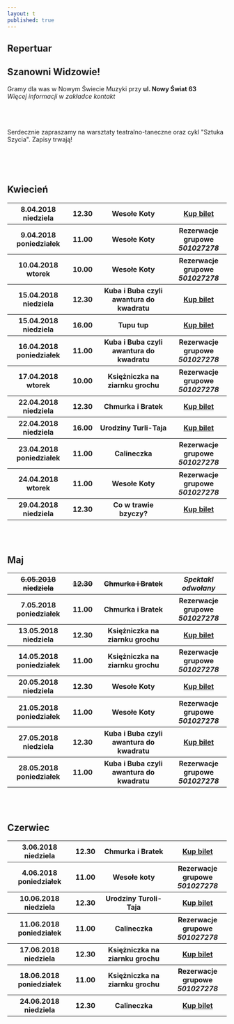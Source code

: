 ```yaml
---
layout: t
published: true
---
```


<link rel="stylesheet" href="https://unpkg.com/purecss@0.6.2/build/pure-min.css" integrity="sha384-UQiGfs9ICog+LwheBSRCt1o5cbyKIHbwjWscjemyBMT9YCUMZffs6UqUTd0hObXD" crossorigin="anonymous">







## Repertuar  

## Szanowni Widzowie!

Gramy dla was w Nowym Świecie Muzyki przy <strong>ul. Nowy Świat 63</strong> <br />
<i> Więcej informacji w zakładce kontakt</i> 
<br /><br /><br /><br /> 

Serdecznie zapraszamy na warsztaty teatralno-taneczne oraz cykl "Sztuka Szycia". Zapisy trwają!
<br /><br />

<!-- ## Zapraszamy na 

## Wielki Bal Karnawałowych Rycerzy i Księżniczek 

## już 11.02.2018

### Dzięki Wypożyczalni Kostiumów Maskarada dzieci bęgą mogły przebrać się za swoich ulubionych bohaterów wziąć udział w karnawałowej zabawie prowadzonej przez naszych aktorów

<br />
<br />
<ul class="photos">
    <a id="single_image" rel="1000" href='lay/img/bal_big.jpg'><img src="lay/img/bal_small.jpg"/></a>
</ul> -->

	
<br /><br />

## Kwiecień

<table class="pure-table">
	<tr>
		<th>8.04.2018 niedziela</th>
		<th>12.30</th>
		<th>Wesołe Koty</th>
		<th><a href="https://ewejsciowki.pl/embedded/rezerwacja/96334">Kup bilet</a></th>
	</tr>
	<tr>
		<th>9.04.2018 poniedziałek</th>
		<th>11.00</th>
		<th>Wesołe Koty</th>
		<th>Rezerwacje grupowe <i><br />501027278</i></th>
	</tr>
	<tr>
		<th>10.04.2018 wtorek</th>
		<th>10.00</th>
		<th>Wesołe Koty</th>
		<th>Rezerwacje grupowe <i><br />501027278</i></th>
	</tr>
	<tr>
		<th>15.04.2018 niedziela</th>
		<th>12.30</th>
		<th>Kuba i Buba czyli awantura do kwadratu</th>
		<th><a href="https://ewejsciowki.pl/embedded/rezerwacja/96335">Kup bilet</a></th>
	</tr>
	<tr>
		<th>15.04.2018 niedziela</th>
		<th>16.00</th>
		<th>Tupu tup</th>
		<th><a href="https://ewejsciowki.pl/embedded/rezerwacja/101893">Kup bilet</a></th>
	</tr>
	<tr>
		<th>16.04.2018 poniedziałek</th>
		<th>11.00</th>
		<th>Kuba i Buba czyli awantura do kwadratu</th>
		<th>Rezerwacje grupowe <i><br />501027278</i></th>
	</tr>
	<tr>
		<th>17.04.2018 wtorek</th>
		<th>10.00</th>
		<th>Księżniczka na ziarnku grochu</th>
		<th>Rezerwacje grupowe <i><br />501027278</i></th>
	</tr>
	<tr>
		<th>22.04.2018 niedziela</th>
		<th>12.30</th>
		<th>Chmurka i Bratek</th>
		<th><a href="https://ewejsciowki.pl/embedded/rezerwacja/96336">Kup bilet</a></th>
	</tr>
	<tr>
		<th>22.04.2018 niedziela</th>
		<th>16.00</th>
		<th>Urodziny Turli-Taja</th>
		<th><a href="https://ewejsciowki.pl/embedded/rezerwacja/96337">Kup bilet</a></th>
	</tr>
	<tr>
		<th>23.04.2018 poniedziałek</th>
		<th>11.00</th>
		<th>Calineczka</th>
		<th>Rezerwacje grupowe <i><br />501027278</i></th>
	</tr>
	<tr>
		<th>24.04.2018 wtorek</th>
		<th>11.00</th>
		<th>Wesołe Koty</th>
		<th>Rezerwacje grupowe <i><br />501027278</i></th>
	</tr>
	<tr>
		<th>29.04.2018 niedziela</th>
		<th>12.30</th>
		<th>Co w trawie bzyczy?</th>
		<th><a href="https://ewejsciowki.pl/embedded/rezerwacja/96338">Kup bilet</a></th>
	</tr>
</table>

<br /><br />

## Maj 


<table class="pure-table">
	<tr>
		<th><s>6.05.2018 niedziela</s></th>
		<th><s>12.30</s></th>
		<th><s>Chmurka i Bratek</s></th>
		<th><i>Spektakl odwołany</th>
	</tr>
	<tr>
		<th>7.05.2018 poniedziałek</th>
		<th>11.00</th>
		<th>Chmurka i Bratek</th>
		<th>Rezerwacje grupowe <i><br />501027278</i></th>
	</tr>
	<tr>
		<th>13.05.2018 niedziela</th>
		<th>12.30</th>
		<th>Księżniczka na ziarnku grochu</th>
		<th><a href="https://ewejsciowki.pl/embedded/rezerwacja/102591">Kup bilet</a></th>
	</tr>
	<tr>
		<th>14.05.2018 poniedziałek</th>
		<th>11.00</th>
		<th>Księżniczka na ziarnku grochu</th>
		<th>Rezerwacje grupowe <i><br />501027278</i></th>
	</tr>
	<tr>
		<th>20.05.2018 niedziela</th>
		<th>12.30</th>
		<th>Wesołe Koty</th>
		<th><a href="https://ewejsciowki.pl/embedded/rezerwacja/102592">Kup bilet</a></th>
	</tr>
	<tr>
		<th>21.05.2018 poniedziałek</th>
		<th>11.00</th>
		<th>Wesołe Koty</th>
		<th>Rezerwacje grupowe <i><br />501027278</i></th>
	</tr>
	<tr>
		<th>27.05.2018 niedziela</th>
		<th>12.30</th>
		<th>Kuba i Buba czyli awantura do kwadratu</th>
		<th><a href="https://ewejsciowki.pl/embedded/rezerwacja/102593">Kup bilet</a></th>
	</tr>
	<tr>
		<th>28.05.2018 poniedziałek</th>
		<th>11.00</th>
		<th>Kuba i Buba czyli awantura do kwadratu</th>
		<th>Rezerwacje grupowe <i><br />501027278</i></th>
	</tr>
</table>
<br /><br />

## Czerwiec   



<table class="pure-table">
	<tr>
		<th>3.06.2018 niedziela</th>
		<th>12.30</th>
		<th>Chmurka i Bratek</th>
		<th><a href="https://ewejsciowki.pl/embedded/rezerwacja/107624">Kup bilet</a></th>
	</tr>
	<tr>
		<th>4.06.2018 poniedziałek</th>
		<th>11.00</th>
		<th>Wesołe koty</th>
		<th>Rezerwacje grupowe <i><br />501027278</i></th>
	</tr>
	<tr>
		<th>10.06.2018 niedziela</th>
		<th>12.30</th>
		<th>Urodziny Turoli-Taja</th>
		<th><a href="https://ewejsciowki.pl/embedded/rezerwacja/107625">Kup bilet</a></th>
	</tr>
	<tr>
		<th>11.06.2018 poniedziałek</th>
		<th>11.00</th>
		<th>Calineczka</th>
		<th>Rezerwacje grupowe <i><br />501027278</i></th>
	</tr>
	<tr>
		<th>17.06.2018 niedziela</th>
		<th>12.30</th>
		<th>Księżniczka na ziarnku grochu</th>
		<th><a href="https://ewejsciowki.pl/embedded/rezerwacja/107626">Kup bilet</a></th>
	</tr>
	<tr>
		<th>18.06.2018 poniedziałek</th>
		<th>11.00</th>
		<th>Księżniczka na ziarnku grochu</th>
		<th>Rezerwacje grupowe <i><br />501027278</i></th>
	</tr>
	<tr>
		<th>24.06.2018 niedziela</th>
		<th>12.30</th>
		<th>Calineczka</th>
		<th><a href="https://ewejsciowki.pl/embedded/rezerwacja/107628">Kup bilet</a></th>
	</tr>
</table>
<br /><br />

<style>
.pure-table thead {
    background-color: rgba(143, 223, 255, 0.19) !important;
    color: #000;
    text-align: left;
    vertical-align: bottom;
}
</style>